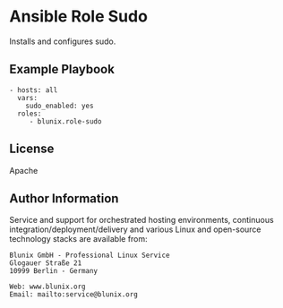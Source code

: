 Ansible Role Sudo
=========

Installs and configures sudo.

Example Playbook
----------------

    - hosts: all
      vars:
        sudo_enabled: yes
      roles:
         - blunix.role-sudo

License
-------

Apache

Author Information
------------------

Service and support for orchestrated hosting environments, continuous integration/deployment/delivery and various Linux and open-source technology stacks are available from:

```
Blunix GmbH - Professional Linux Service
Glogauer Straße 21
10999 Berlin - Germany

Web: www.blunix.org
Email: mailto:service@blunix.org
```

